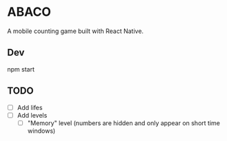 # ABACO

A mobile counting game built with React Native.

## Dev

npm start

## TODO

- [ ] Add lifes
- [ ] Add levels
  - [ ] "Memory" level (numbers are hidden and only appear on short time windows)